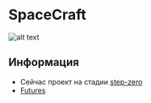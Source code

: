 # SpaceCraft

![alt text](http://vignette2.wikia.nocookie.net/war-among-the-stars/images/6/69/Spacecraft_2_by_ixt_drawing_evolved-d5q1swj.jpg/revision/latest?cb=20130626055821 "Logo Title Text 1")

## Информация

* Сейчас проект на стадии [step-zero](https://github.com/vladthelittleone/spacecraft/milestones/step-zero)
* [Futures](https://github.com/vladthelittleone/spacecraft/issues/1)

